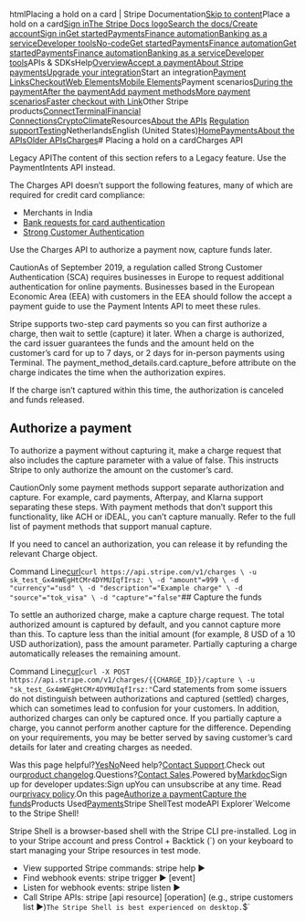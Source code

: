 htmlPlacing a hold on a card | Stripe Documentation[Skip to content](#main-content)Place a hold on a card[Sign in](https://dashboard.stripe.com/login?redirect=https%3A%2F%2Fdocs.stripe.com%2Fcharges%2Fplacing-a-hold)[The Stripe Docs logo](/)[Search the docs/](#)[Create account](https://dashboard.stripe.com/register)[Sign in](https://dashboard.stripe.com/login?redirect=https%3A%2F%2Fdocs.stripe.com%2Fcharges%2Fplacing-a-hold)[Get started](/get-started)[Payments](/payments)[Finance automation](/finance-automation)[Banking as a service](/financial-services)[Developer tools](/development)[No-code](/no-code)[Get started](/get-started)[Payments](/payments)[Finance automation](/finance-automation)[](#)[Get started](/get-started)[Payments](/payments)[Finance automation](/finance-automation)[Banking as a service](/financial-services)[Developer tools](/development)[](#)APIs & SDKsHelp[Overview](/docs/payments)[Accept a payment](#)[About Stripe payments](#)[Upgrade your integration](/docs/payments/upgrades)Start an integration[Payment Links](#)[Checkout](#)[Web Elements](#)[Mobile Elements](#)Payment scenarios[During the payment](#)[After the payment](#)[Add payment methods](#)[More payment scenarios](#)[Faster checkout with Link](#)Other Stripe products[Connect](#)[Terminal](#)[Financial Connections](#)[Crypto](#)[Climate](#)Resources[About the APIs](#)
[Regulation support](#)[Testing](/docs/testing)NetherlandsEnglish (United States)[](#)[](#)[Home](/docs)[Payments](/docs/payments)[About the APIs](/docs/payments-api/tour)[Older APIs](/docs/payments/older-apis)[Charges](/docs/payments/charges-api)# Placing a hold on a cardCharges API

Legacy APIThe content of this section refers to a Legacy feature. Use the PaymentIntents API instead.

The Charges API doesn’t support the following features, many of which are required for credit card compliance:

- Merchants in India
- [Bank requests for card authentication](/payments/cards/overview)
- [Strong Customer Authentication](/strong-customer-authentication)

Use the Charges API to authorize a payment now, capture funds later.

CautionAs of September 2019, a regulation called Strong Customer Authentication (SCA) requires businesses in Europe to request additional authentication for online payments. Businesses based in the European Economic Area (EEA) with customers in the EEA should follow the accept a payment guide to use the Payment Intents API to meet these rules.

Stripe supports two-step card payments so you can first authorize a charge, then wait to settle (capture) it later. When a charge is authorized, the card issuer guarantees the funds and the amount held on the customer’s card for up to 7 days, or 2 days for in-person payments using Terminal. The payment_method_details.card.capture_before attribute on the charge indicates the time when the authorization expires.

If the charge isn’t captured within this time, the authorization is canceled and funds released.

## Authorize a payment

To authorize a payment without capturing it, make a charge request that also includes the capture parameter with a value of false. This instructs Stripe to only authorize the amount on the customer’s card.

CautionOnly some payment methods support separate authorization and capture. For example, card payments, Afterpay, and Klarna support separating these steps. With payment methods that don’t support this functionality, like ACH or iDEAL, you can’t capture manually. Refer to the full list of payment methods that support manual capture.

If you need to cancel an authorization, you can release it by refunding the relevant Charge object.

Command Line[curl](#)`curl https://api.stripe.com/v1/charges \
  -u sk_test_Gx4mWEgHtCMr4DYMUIqfIrsz: \
  -d "amount"=999 \
  -d "currency"="usd" \
  -d "description"="Example charge" \
  -d "source"="tok_visa" \
  -d "capture"="false"`## Capture the funds

To settle an authorized charge, make a capture charge request. The total authorized amount is captured by default, and you cannot capture more than this. To capture less than the initial amount (for example, 8 USD of a 10 USD authorization), pass the amount parameter. Partially capturing a charge automatically releases the remaining amount.

Command Line[curl](#)`curl -X POST https://api.stripe.com/v1/charges/{{CHARGE_ID}}/capture \
  -u "sk_test_Gx4mWEgHtCMr4DYMUIqfIrsz:"`Card statements from some issuers do not distinguish between authorizations and captured (settled) charges, which can sometimes lead to confusion for your customers. In addition, authorized charges can only be captured once. If you partially capture a charge, you cannot perform another capture for the difference. Depending on your requirements, you may be better served by saving customer’s card details for later and creating charges as needed.

Was this page helpful?[Yes](#)[No](#)Need help?[Contact Support](https://support.stripe.com/).Check out our[product changelog](https://stripe.com/blog/changelog).Questions?[Contact Sales](https://stripe.com/contact/sales).Powered by[Markdoc](https://markdoc.dev)Sign up for developer updates:Sign upYou can unsubscribe at any time. Read our[privacy policy](https://stripe.com/privacy).On this page[Authorize a payment](#authorize-a-payment)[Capture the funds](#capture-the-funds)Products Used[Payments](/payments)Stripe ShellTest modeAPI Explorer[](https://stripe.com/docs/stripe-cli#install)`Welcome to the Stripe Shell!

Stripe Shell is a browser-based shell with the Stripe CLI pre-installed. Log in to your
Stripe account and press Control + Backtick (`) on your keyboard to start managing your Stripe
resources in test mode.

- View supported Stripe commands: stripe help ▶️
- Find webhook events: stripe trigger ▶️ [event]
- Listen for webhook events: stripe listen ▶
- Call Stripe APIs: stripe [api resource] [operation] (e.g., stripe customers list ▶️)`The Stripe Shell is best experienced on desktop.`$`